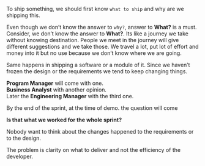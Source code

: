 To ship something, we should first know `what to ship` and why are we shipping this.

Even though we don’t know the answer to `why?`, answer to **What?** is a must.  
Consider, we don’t know the answer to **What?**. Its like a journey we take without knowing destination. People we meet in the journey will give different suggestions and we take those. We travel a lot, put lot of effort and money into it but no use because we don’t know where we are going.

Same happens in shipping a software or a module of it. Since we haven’t frozen the design or the requirements we tend to keep changing things.

**Program Manager** will come with one.  
**Business Analyst** with another opinion.  
Later the **Engineering Manager** with the third one.

By the end of the sprint, at the time of demo. the question will come

**Is that what we worked for the whole sprint?**

Nobody want to think about the changes happened to the requirements or to the design.

The problem is clarity on what to deliver and not the efficiency of the developer.
